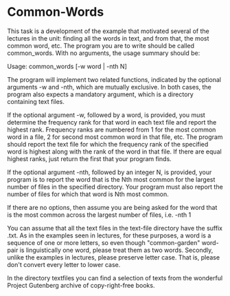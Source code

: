 # Common-Words
This task is a development of the example that motivated several of the lectures in the unit: finding all the words in text, and from that, the most common word, etc. The program you are to write should be called common_words. With no arguments, the usage summary should be:

Usage: common_words [-w word | -nth N] <directory of text files>

The program will implement two related functions, indicated by the optional arguments -w and -nth, which are mutually exclusive. In both cases, the program also expects a mandatory argument, which is a directory containing text files.

If the optional argument -w, followed by a word, is provided, you must determine the frequency rank for that word in each text file and report the highest rank. Frequency ranks are numbered from 1 for the most common word in a file, 2 for second most common word in that file, etc. The program should report the text file for which the frequency rank of the specified word is highest along with the rank of the word in that file. If there are equal highest ranks, just return the first that your program finds.

If the optional argument -nth, followed by an integer N, is provided, your program is to report the word that is the Nth most common for the largest number of files in the specified directory. Your program must also report the number of files for which that word is Nth most common.

If there are no options, then assume you are being asked for the word that is the most common across the largest number of files, i.e. -nth 1

You can assume that all the text files in the text-file directory have the suffix .txt. As in the examples seen in lectures, for these purposes, a word is a sequence of one or more letters, so even though "common-garden" word-pair is linguistically one word, please treat them as two words. Secondly, unlike the examples in lectures, please preserve letter case. That is, please don't convert every letter to lower case.

In the directory textfiles you can find a selection of texts from the wonderful Project Gutenberg archive of copy-right-free books. 
